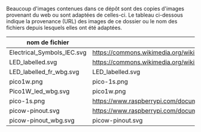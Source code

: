Beaucoup d'images contenues dans ce dépôt sont des copies d'images provenant du web ou
sont adaptées de celles-ci.
Le tableau ci-dessous indique la provenance (URL) des images de ce dossier ou le nom
des fichiers depuis lesquels elles ont été adaptées.

| nom de fichier             | source                                                                                                            |
|----------------------------|-------------------------------------------------------------------------------------------------------------------|
| Electrical_Symbols_IEC.svg | https://commons.wikimedia.org/wiki/File:Electrical_Symbols_IEC.svg                                                |
| LED_labelled.svg           | https://commons.wikimedia.org/wiki/File:LED,_5mm,_green_(en).svg#/media/File:LED,_5mm,_green_(labelled,_full).svg |
| LED_labelled_fr_wbg.svg    | LED_labelled.svg                                                                                                  |
| pico1w.png                 | pico-1s.png                                                                                                       |
| Pico1W_led_wbg.svg         | pico1w.png                                                                                                        |
| pico-1s.png                | https://www.raspberrypi.com/documentation/microcontrollers/images/pico-1s.png                                     |
| picow-pinout.svg           | https://www.raspberrypi.com/documentation/microcontrollers/images/picow-pinout.svg                                |
| picow-pinout_wbg.svg       | picow-pinout.svg                                                                                                  |
